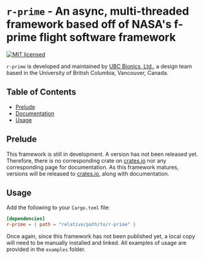 # `r-prime` - An async, multi-threaded framework based off of NASA's f-prime flight software framework
[![MIT licensed](https://img.shields.io/badge/license-MIT-blue.svg)](LICENSE.md)

`r-prime` is developed and maintained by [UBC Bionics, Ltd.](https://ubcbionics.com/), a design team based in the University of British Columbia, Vancouver, Canada.

## Table of Contents
- [Prelude](#Prelude)
- [Documentation](#Documentation)
- [Usage](#Usage)

## Prelude
This framework is still in development.
A version has not been released yet.
Therefore, there is no corresponding crate on [crates.io](https://crates.io) nor any corresponding page for documentation.
As this framework matures, versions will be released to [crates.io](https://crates.io), along with documentation.

## Usage
Add the following to your `Cargo.toml` file:
```toml
[dependencies]
r-prime = { path = "relative/path/to/r-prime" }
```
Once again, since this framework has not been published yet, a local copy will need to be manually installed and linked.
All examples of usage are provided in the `examples` folder.
